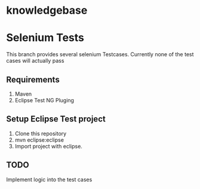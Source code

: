 # knowledgebase

# Selenium Tests

This branch provides several selenium Testcases.
Currently none of the test cases will actually pass

## Requirements
1. Maven
2. Eclipse Test NG Pluging

## Setup Eclipse Test project

1. Clone this repository
2. mvn eclipse:eclipse
3. Import project with eclipse.

## TODO 

Implement logic into the test cases


